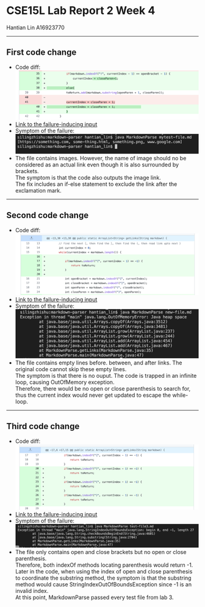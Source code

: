 # CSE15L Lab Report 2 Week 4
Hantian Lin A16923770

---
## First code change
* Code diff:
![change4](change4.png)
* [Link to the failure-inducing input](https://github.com/HantianLin/markdown-parser/blob/main/mytest-file.md)
* Symptom of the failure:
![symptom3](symptom4.png)
* The file contains images. However, the name of image should no be considered as an actual link even though it is also surrounded by brackets.\
The symptom is that the code also outputs the image link.\
The fix includes an if-else statement to exclude the link after the exclamation mark.


---
## Second code change
* Code diff:
![change1](change1.png)
* [Link to the failure-inducing input](https://github.com/HantianLin/markdown-parser/blob/main/new-file.md)
* Symptom of the failure:
![symptom1](symptom1.png)
* The file contains empty lines before. between, and after links. The original code cannot skip these empty lines.\
The symptom is that there is no ouput. The code is trapped in an infinite loop, causing OutOfMemory exception.\
Therefore, there would be no open or close parenthesis to search for, thus the current index would never get updated to escape the while-loop.


---
## Third code change
* Code diff:
![change2](change2.png)
* [Link to the failure-inducing input](https://github.com/HantianLin/markdown-parser/blob/main/test-file3.md)
* Symptom of the failure:
![symptom2](symptom2.png)
* The file only contains open and close brackets but no open or close parenthesis.\
Therefore, both indexOf methods locating parenthesis would return -1.\
Later in the code, when using the index of open and close parenthesis to coordinate the substring method, the symptom is that the substring method would cause StringIndexOutOfBoundsException since -1 is an invalid index.\
At this point, MarkdownParse passed every test file from lab 3.